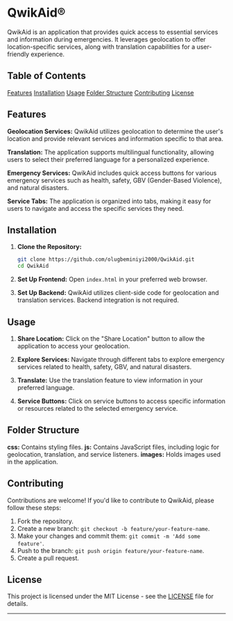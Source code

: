# QwikAid®

QwikAid is an application that provides quick access to essential services and information during emergencies. It leverages geolocation to offer location-specific services, along with translation capabilities for a user-friendly experience.

## Table of Contents

 [Features](#features)
 [Installation](#installation)
 [Usage](#usage)
 [Folder Structure](#folder-structure)
 [Contributing](#contributing)
 [License](#license)

## Features

 **Geolocation Services:** QwikAid utilizes geolocation to determine the user's location and provide relevant services and information specific to that area.

 **Translation:** The application supports multilingual functionality, allowing users to select their preferred language for a personalized experience.

 **Emergency Services:** QwikAid includes quick access buttons for various emergency services such as health, safety, GBV (Gender-Based Violence), and natural disasters.

 **Service Tabs:** The application is organized into tabs, making it easy for users to navigate and access the specific services they need.

## Installation

1. **Clone the Repository:**
   ```bash
   git clone https://github.com/olugbeminiyi2000/QwikAid.git
   cd QwikAid
   ```

2. **Set Up Frontend:**
    Open `index.html` in your preferred web browser.

3. **Set Up Backend:**
    QwikAid utilizes client-side code for geolocation and translation services. Backend integration is not required.

## Usage

1. **Share Location:**
    Click on the "Share Location" button to allow the application to access your geolocation.

2. **Explore Services:**
    Navigate through different tabs to explore emergency services related to health, safety, GBV, and natural disasters.

3. **Translate:**
    Use the translation feature to view information in your preferred language.

4. **Service Buttons:**
    Click on service buttons to access specific information or resources related to the selected emergency service.

## Folder Structure

 **css:** Contains styling files.
 **js:** Contains JavaScript files, including logic for geolocation, translation, and service listeners.
 **images:** Holds images used in the application.

## Contributing

Contributions are welcome! If you'd like to contribute to QwikAid, please follow these steps:

1. Fork the repository.
2. Create a new branch: `git checkout -b feature/your-feature-name`.
3. Make your changes and commit them: `git commit -m 'Add some feature'`.
4. Push to the branch: `git push origin feature/your-feature-name`.
5. Create a pull request.

## License

This project is licensed under the MIT License - see the [LICENSE](LICENSE) file for details.

---
